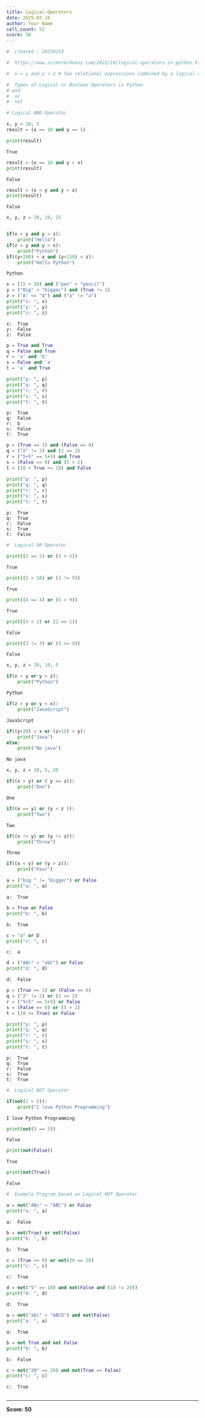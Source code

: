 ```yaml
---
title: Logical-Operators
date: 2025-03-16
author: Your Name
cell_count: 52
score: 50
---
```


```python
#  created : 20250113
```


```python
#  https://www.scientecheasy.com/2022/10/logical-operators-in-python.html/
```


```python
#  x > y and y > z # Two relational expressions combined by a logical and operator.
```


```python
#  Types of Logical or Boolean Operators in Python
# and
#  or 
#  not
```


```python
# Logical AND Operator
```


```python
x, y = 10, 5
result = (x == 10 and y == 5) 
```


```python
print(result)

```

    True



```python
result = (x == 10 and y > x)
print(result)
```

    False



```python
result = (x < y and y > x)
print(result)
```

    False



```python
x, y, z = 20, 10, 25
```


```python

```


```python
if(x > y and y > z):
    print("Hello")
if(z > y and y < x):
    print("Python")
if((y+200) < x and (y+150) < z):
    print("Hello Python")
```

    Python



```python
x = (15 < 20) and ("pen" < "pencil")
y = ("Big" < "bigger") and (True != 1)
z = ("A" <= "A") and ("a" != "a")
print("x: ", x)
print("y: ", y)
print("z: ", z)

```

    x:  True
    y:  False
    z:  False



```python
p = True and True
q = False and True
r = 'a' and 'b'
s = False and 'a'
t = 'a' and True
```


```python
print("p: ", p)
print("q: ", q)
print("r: ", r)
print("s: ", s)
print("t: ", t)
```

    p:  True
    q:  False
    r:  b
    s:  False
    t:  True



```python
p = (True == 1) and (False == 0)
q = ("2" != 2) and (2 == 2)
r = ("5+5" == 5+5) and True
s = (False == 0) and (5 > 2)
t = (10 + True >= 10) and False
```


```python
print("p: ", p)
print("q: ", q)
print("r: ", r)
print("s: ", s)
print("t: ", t)
```

    p:  True
    q:  True
    r:  False
    s:  True
    t:  False



```python
#  Logical OR Operator
```


```python
print((2 == 2) or (3 > 5))
```

    True



```python
print((5 > 18) or (3 != 9))
```

    True



```python
print((4 == 4) or (5 < 9))
```

    True



```python
print((4 < 2) or (2 == 1))
```

    False



```python
print((3 != 3) or (3 >= 9))
```

    False



```python
x, y, z = 20, 10, 5
```


```python
if(x > y or y > z):
    print("Python")
```

    Python



```python
if(z > y or y < x):
    print("JavaScript")
```

    JavaScript



```python
if((y+20) < x or (z+15) < y):
    print("Java")
else: 
    print("No java")
```

    No java



```python
x, y, z = 10, 5, 20
```


```python
if((x > y) or ( y == z)):
    print("One")
```

    One



```python
if((x == y) or (y < z )):
    print("Two")
```

    Two



```python
if((x != y) or (y != z)):
    print("Three")
```

    Three



```python
if((x < y) or (y > z)):
    print("Four")
```


```python
a = ("big " != "bigger") or False
print("a: ", a)
```

    a:  True



```python
b = True or False
print("b: ", b)

```

    b:  True



```python
c = "a" or D
print("c: ", c)
```

    c:  a



```python
d = ("ABc" > "abC") or False
print("d: ", d)
```

    d:  False



```python
p = (True == 1) or (False == 0)
q = ("2" != 2) or (2 == 2)
r = ("5+5" == 5+5) or False
s = (False == 0) or (5 > 2)
t = (10 >= True) or False
```


```python
print("p: ", p)
print("q: ", q)
print("r: ", r)
print("s: ", s)
print("t: ", t)
```

    p:  True
    q:  True
    r:  False
    s:  True
    t:  True



```python
#  Logical NOT Operator
```


```python
if(not(2 > 5)):
    print("I love Python Programming")
```

    I love Python Programming



```python
print(not(5 == 5))
```

    False



```python
print(not(False)) 
```

    True



```python
print(not(True)) 
```

    False



```python
#  Example Program based on Logical NOT Operator

```


```python
a = not("ABc" > "ABC") or False
print("a: ", a)
```

    a:  False



```python
b = not(True) or not(False)
print("b: ", b)
```

    b:  True



```python
c = (True >= 0) or not(20 == 20)
print("c: ", c)
```

    c:  True



```python
d = not("5" == 10) and not(False and (10 != 20))
print("d: ", d)
```

    d:  True



```python
a = not("abc" < "ABCD") and not(False)
print("a: ", a)

```

    a:  True



```python
b = not True and not False
print("b: ", b)

```

    b:  False



```python
c = not("20" == 20) and not(True == False)
print("c: ", c)
```

    c:  True



```python

```


---
**Score: 50**